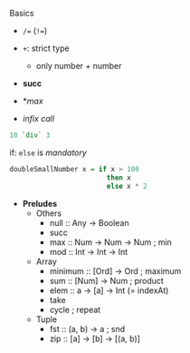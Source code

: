 Basics

- `/=` (`!=`)
- `+`: strict type
  - only number + number

- **succ**
- **max*

- *infix call*

```haskell
10 `div` 3
```

if: `else` is *mandatory*

```haskell
doubleSmallNumber x = if x > 100
                        then x
                        else x * 2
```

- **Preludes**
  - Others
    - null :: Any -> Boolean
    - succ
    - max :: Num -> Num -> Num ; min
    - mod :: Int -> Int -> Int
  - Array
    - minimum :: [Ord] -> Ord ; maximum
    - sum :: [Num] -> Num ; product
    - elem :: a -> [a] -> Int (= indexAt)
    - take
    - cycle ; repeat
  - Tuple
    - fst :: (a, b) -> a ; snd
    - zip :: [a] -> [b] -> [(a, b)]